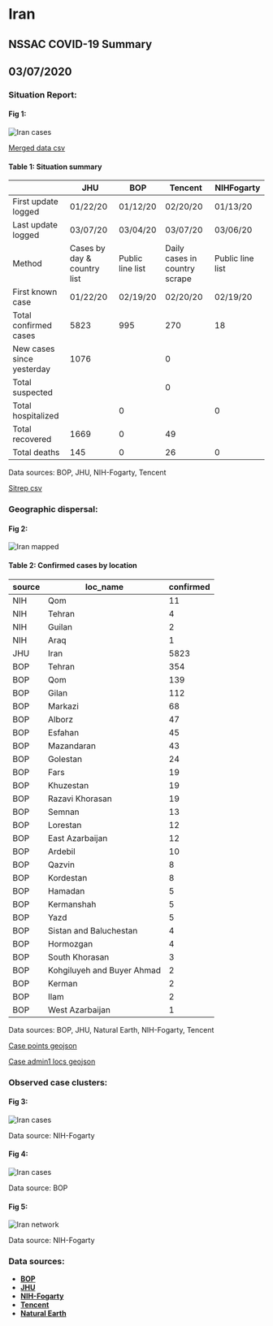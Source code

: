 # Iran
## NSSAC COVID-19 Summary
## 03/07/2020



### Situation Report:
#### Fig 1:
![Iran cases](../merged_histories/Iran_merged_histories.png)

[Merged data csv](https://github.com/SchlittDataSci/SchlittDataSci.github.io/blob/master/data/tables/Iran_merged_daily.csv)

#### Table 1: Situation summary


|                           | JHU                         | BOP              | Tencent                       | NIHFogarty       |
|---------------------------|-----------------------------|------------------|-------------------------------|------------------|
| First update logged       | 01/22/20                    | 01/12/20         | 02/20/20                      | 01/13/20         |
| Last update logged        | 03/07/20                    | 03/04/20         | 03/07/20                      | 03/06/20         |
| Method                    | Cases by day & country list | Public line list | Daily cases in country scrape | Public line list |
| First known case          | 01/22/20                    | 02/19/20         | 02/20/20                      | 02/19/20         |
| Total confirmed cases     | 5823                        | 995              | 270                           | 18               |
| New cases since yesterday | 1076                        |                  | 0                             |                  |
| Total suspected           |                             |                  | 0                             |                  |
| Total hospitalized        |                             | 0                |                               | 0                |
| Total recovered           | 1669                        | 0                | 49                            |                  |
| Total deaths              | 145                         | 0                | 26                            | 0                |

Data sources: BOP, JHU, NIH-Fogarty, Tencent


[Sitrep csv](https://github.com/SchlittDataSci/SchlittDataSci.github.io/blob/master/data/tables/Iran_sitrep.csv)

### Geographic dispersal:
#### Fig 2:
![Iran mapped](../case_locs/Iran_case_locs.png)

#### Table 2: Confirmed cases by location


| source   | loc_name                   |   confirmed |
|----------|----------------------------|-------------|
| NIH      | Qom                        |          11 |
| NIH      | Tehran                     |           4 |
| NIH      | Guilan                     |           2 |
| NIH      | Araq                       |           1 |
| JHU      | Iran                       |        5823 |
| BOP      | Tehran                     |         354 |
| BOP      | Qom                        |         139 |
| BOP      | Gilan                      |         112 |
| BOP      | Markazi                    |          68 |
| BOP      | Alborz                     |          47 |
| BOP      | Esfahan                    |          45 |
| BOP      | Mazandaran                 |          43 |
| BOP      | Golestan                   |          24 |
| BOP      | Fars                       |          19 |
| BOP      | Khuzestan                  |          19 |
| BOP      | Razavi Khorasan            |          19 |
| BOP      | Semnan                     |          13 |
| BOP      | Lorestan                   |          12 |
| BOP      | East Azarbaijan            |          12 |
| BOP      | Ardebil                    |          10 |
| BOP      | Qazvin                     |           8 |
| BOP      | Kordestan                  |           8 |
| BOP      | Hamadan                    |           5 |
| BOP      | Kermanshah                 |           5 |
| BOP      | Yazd                       |           5 |
| BOP      | Sistan and Baluchestan     |           4 |
| BOP      | Hormozgan                  |           4 |
| BOP      | South Khorasan             |           3 |
| BOP      | Kohgiluyeh and Buyer Ahmad |           2 |
| BOP      | Kerman                     |           2 |
| BOP      | Ilam                       |           2 |
| BOP      | West Azarbaijan            |           1 |

Data sources: BOP, JHU, Natural Earth, NIH-Fogarty, Tencent


[Case points geojson](https://github.com/SchlittDataSci/SchlittDataSci.github.io/blob/master/data/shapes/Iran_case_locs.geojson)

[Case admin1 locs geojson](https://github.com/SchlittDataSci/SchlittDataSci.github.io/blob/master/data/shapes/Iran_admin1_locs.geojson)

### Observed case clusters:
#### Fig 3:
![Iran cases](../cluster_analysis/Iran_imported_cases_NIHFogarty.png)



Data source: NIH-Fogarty


#### Fig 4:
![Iran cases](../cluster_analysis/Iran_imported_cases_BOP.png)



Data source: BOP


#### Fig 5:
![Iran network](../autochthonous_networks/Iran_network.png)



Data source: NIH-Fogarty


### Data sources:
* **[BOP](https://github.com/beoutbreakprepared/nCoV2019)**
* **[JHU](https://github.com/CSSEGISandData/COVID-19)** 
* **[NIH-Fogarty](https://docs.google.com/spreadsheets/d/1jS24DjSPVWa4iuxuD4OAXrE3QeI8c9BC1hSlqr-NMiU/edit#gid=1187587451)** 
* **[Tencent](https://news.qq.com/zt2020/page/feiyan.htm)**
* **[Natural Earth](https://www.naturalearthdata.com/forums/forum/natural-earth-map-data/cultural-vectors/admin-1-states-provinces-and-their-boundaries/)**

<!-- Global site tag (gtag.js) - Google Analytics -->
<script async src="https://www.googletagmanager.com/gtag/js?id=UA-158816269-1"></script>
<script>
  window.dataLayer = window.dataLayer || [];
  function gtag(){dataLayer.push(arguments);}
  gtag('js', new Date());

  gtag('config', 'UA-158816269-1');
</script>